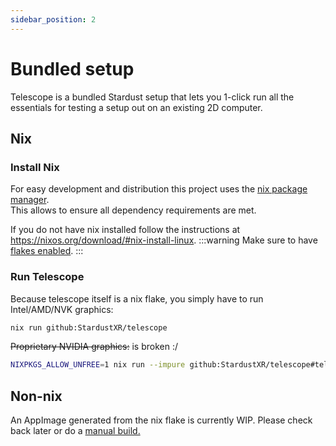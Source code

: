 ```yaml
---
sidebar_position: 2
---
```


# Bundled setup

Telescope is a bundled Stardust setup that lets you 1-click run all the essentials for testing a setup out on an existing 2D computer.

## Nix

### Install Nix

For easy development and distribution this project uses the [nix package manager](https://nix.dev/).<br/>
This allows to ensure all dependency requirements are met.

If you do not have nix installed follow the instructions at https://nixos.org/download/#nix-install-linux.
:::warning
Make sure to have [flakes enabled](https://nixos.wiki/wiki/flakes).
:::

### Run Telescope

Because telescope itself is a nix flake, you simply have to run
Intel/AMD/NVK graphics:
```sh
nix run github:StardustXR/telescope
```

~~Proprietary NVIDIA graphics:~~ is broken :/
```sh
NIXPKGS_ALLOW_UNFREE=1 nix run --impure github:StardustXR/telescope#telescopeNvidia
```

## Non-nix

An AppImage generated from the nix flake is currently WIP. Please check back later or do a [manual build.](manual)
